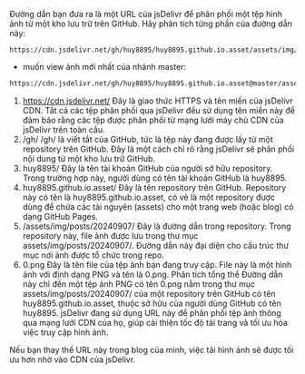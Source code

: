 
Đường dẫn bạn đưa ra là một URL của jsDelivr để phân phối một tệp hình ảnh từ một kho lưu trữ trên GitHub. Hãy phân tích từng phần của đường dẫn này:


```
https://cdn.jsdelivr.net/gh/huy8895/huy8895.github.io.asset/assets/img/posts/20240907/0.png
```

- muốn view ảnh mới nhất của nhánh master:
  
```bash
https://cdn.jsdelivr.net/gh/huy8895/huy8895.github.io.asset@master/assets/img/posts/20240913/0.png
```

1. https://cdn.jsdelivr.net/
Đây là giao thức HTTPS và tên miền của jsDelivr CDN. Tất cả các tệp phân phối qua jsDelivr đều sử dụng tên miền này để đảm bảo rằng các tệp được phân phối từ mạng lưới máy chủ CDN của jsDelivr trên toàn cầu.
2. /gh/
/gh/ là viết tắt của GitHub, tức là tệp này đang được lấy từ một repository trên GitHub. Đây là một cách chỉ rõ rằng jsDelivr sẽ phân phối nội dung từ một kho lưu trữ GitHub.
3. huy8895/
Đây là tên tài khoản GitHub của người sở hữu repository. Trong trường hợp này, người dùng có tên tài khoản GitHub là huy8895.
4. huy8895.github.io.asset/
Đây là tên repository trên GitHub. Repository này có tên là huy8895.github.io.asset, có vẻ là một repository được dùng để chứa các tài nguyên (assets) cho một trang web (hoặc blog) có dạng GitHub Pages.
5. /assets/img/posts/20240907/
Đây là đường dẫn trong repository. Trong repository này, file ảnh được lưu trong thư mục assets/img/posts/20240907/. Đường dẫn này đại diện cho cấu trúc thư mục nơi ảnh được tổ chức trong repo.
6. 0.png
Đây là tên file của tệp ảnh bạn đang truy cập. File này là một hình ảnh với định dạng PNG và tên là 0.png.
Phân tích tổng thể
Đường dẫn này chỉ đến một tệp ảnh PNG có tên 0.png nằm trong thư mục assets/img/posts/20240907/ của một repository trên GitHub có tên huy8895.github.io.asset, thuộc sở hữu của người dùng GitHub có tên huy8895. jsDelivr đang sử dụng URL này để phân phối tệp ảnh thông qua mạng lưới CDN của họ, giúp cải thiện tốc độ tải trang và tối ưu hóa việc truy cập hình ảnh.

Nếu bạn thay thế URL này trong blog của mình, việc tải hình ảnh sẽ được tối ưu hơn nhờ vào CDN của jsDelivr.
